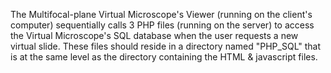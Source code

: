 The Multifocal-plane Virtual Microscope's Viewer (running on the client's computer) sequentially calls 3 PHP files (running on the server) to access the Virtual Microscope's SQL database when the user requests a new virtual slide.  These files should reside in a directory named "PHP_SQL" that is at the same level as the directory containing the HTML & javascript files.

